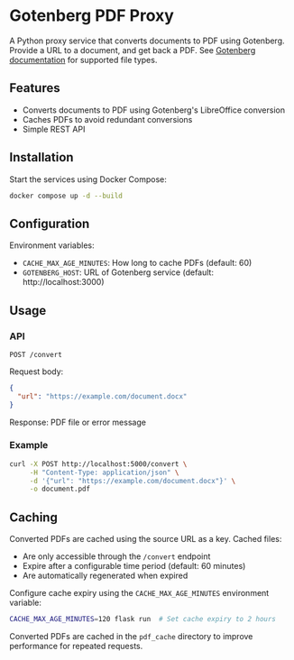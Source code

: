 # Gotenberg PDF Proxy

A Python proxy service that converts documents to PDF using Gotenberg. Provide a URL to a document, and get back a PDF. See [Gotenberg documentation](https://gotenberg.dev/docs/routes#office-documents-into-pdfs-route) for supported file types.

## Features

- Converts documents to PDF using Gotenberg's LibreOffice conversion
- Caches PDFs to avoid redundant conversions
- Simple REST API

## Installation

Start the services using Docker Compose:

```bash
docker compose up -d --build
```

## Configuration

Environment variables:

- `CACHE_MAX_AGE_MINUTES`: How long to cache PDFs (default: 60)
- `GOTENBERG_HOST`: URL of Gotenberg service (default: http://localhost:3000)

## Usage

### API

`POST /convert`

Request body:

```json
{
  "url": "https://example.com/document.docx"
}
```

Response: PDF file or error message

### Example

```bash
curl -X POST http://localhost:5000/convert \
     -H "Content-Type: application/json" \
     -d '{"url": "https://example.com/document.docx"}' \
     -o document.pdf
```

## Caching

Converted PDFs are cached using the source URL as a key. Cached files:

- Are only accessible through the `/convert` endpoint
- Expire after a configurable time period (default: 60 minutes)
- Are automatically regenerated when expired

Configure cache expiry using the `CACHE_MAX_AGE_MINUTES` environment variable:

```bash
CACHE_MAX_AGE_MINUTES=120 flask run  # Set cache expiry to 2 hours
```

Converted PDFs are cached in the `pdf_cache` directory to improve performance for repeated requests.
